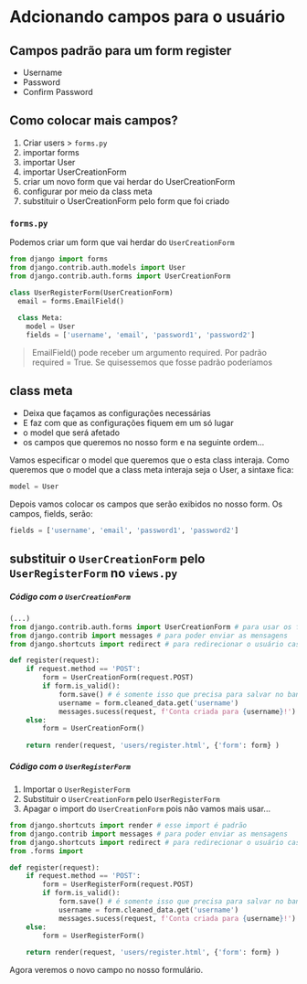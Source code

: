 # Adcionando campos para o usuário

## Campos padrão para um form register
- Username
- Password
- Confirm Password

## Como colocar mais campos?
1. Criar users > ```forms.py```
2. importar forms
3. importar User
4. importar UserCreationForm
5. criar um novo form que vai herdar do UserCreationForm
6. configurar por meio da class meta
7. substituir o UserCreationForm pelo form que foi criado

### ```forms.py```

Podemos criar um form que vai herdar do ```UserCreationForm```

```python
from django import forms
from django.contrib.auth.models import User
from django.contrib.auth.forms import UserCreationForm

class UserRegisterForm(UserCreationForm)
  email = forms.EmailField()
  
  class Meta:
    model = User
    fields = ['username', 'email', 'password1', 'password2']

```
> EmailField() pode receber um argumento required.  Por padrão required = True.  Se quisessemos que fosse padrão poderíamos 

## class meta
- Deixa que façamos as configurações necessárias
- E faz com que as configurações fiquem em um só lugar
- o model que será afetado
- os campos que queremos no nosso form e na seguinte ordem... 

Vamos especificar o model que queremos que o esta class interaja.  Como queremos que o model que a class meta interaja seja o User, a sintaxe fica:

```python
model = User
```

Depois vamos colocar os campos que serão exibidos no nosso form.  Os campos, fields, serão:

```python
fields = ['username', 'email', 'password1', 'password2']
```

## substituir o ```UserCreationForm``` pelo ```UserRegisterForm``` no ```views.py```

##### Código com o ```UserCreationForm```
```python
(...)
from django.contrib.auth.forms import UserCreationForm # para usar os forms
from django.contrib import messages # para poder enviar as mensagens
from django.shortcuts import redirect # para redirecionar o usuário caso...

def register(request):
    if request.method == 'POST':
        form = UserCreationForm(request.POST)
        if form.is_valid():
            form.save() # é somente isso que precisa para salvar no banco do dados!
            username = form.cleaned_data.get('username')
            messages.sucess(request, f'Conta criada para {username}!')
    else:
        form = UserCreationForm()
    
    return render(request, 'users/register.html', {'form': form} )
```

##### Código com o ```UserRegisterForm```

1. Importar o ```UserRegisterForm```
2. Substituir o ```UserCreationForm``` pelo ```UserRegisterForm```
3. Apagar o import do ```UserCreationForm``` pois não vamos mais usar...

```python
from django.shortcuts import render # esse import é padrão
from django.contrib import messages # para poder enviar as mensagens
from django.shortcuts import redirect # para redirecionar o usuário caso...
from .forms import

def register(request):
    if request.method == 'POST':
        form = UserRegisterForm(request.POST)
        if form.is_valid():
            form.save() # é somente isso que precisa para salvar no banco do dados!
            username = form.cleaned_data.get('username')
            messages.sucess(request, f'Conta criada para {username}!')
    else:
        form = UserRegisterForm()
    
    return render(request, 'users/register.html', {'form': form} )
```

Agora veremos o novo campo no nosso formulário.
